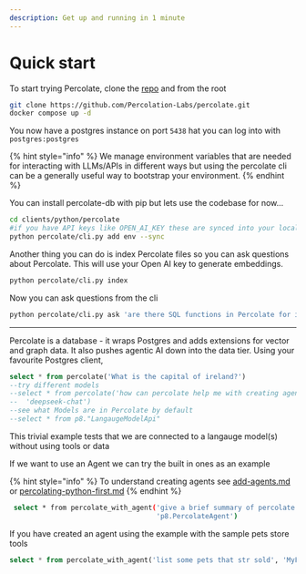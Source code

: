 ```yaml
---
description: Get up and running in 1 minute
---
```


# Quick start

To start trying Percolate, clone the [repo](https://github.com/Percolation-Labs/percolate) and from the root

```bash
git clone https://github.com/Percolation-Labs/percolate.git
docker compose up -d
```

You now have a postgres instance on port `5438` hat you can log into with `postgres:postgres`

{% hint style="info" %}
We manage environment variables that are needed for interacting with LLMs/APIs in different ways but using the percolate cli can be a generally useful way to bootstrap your environment.&#x20;
{% endhint %}

You can install percolate-db with pip but lets use the codebase for now...

```bash
cd clients/python/percolate
#if you have API keys like OPEN_AI_KEY these are synced into your local instance
python percolate/cli.py add env --sync
```

Another thing you can do is index Percolate files so you can ask questions about Percolate. This will use your Open AI key to generate embeddings.&#x20;

```bash
python percolate/cli.py index 
```

Now you can ask questions from the cli

```bash
python percolate/cli.py ask 'are there SQL functions in Percolate for interacting with models like Claude?'
```

***

Percolate is a database - it wraps Postgres and adds extensions for vector and graph data. It also pushes agentic AI down into the data tier. Using your favourite Postgres client,

```sql
select * from percolate('What is the capital of ireland?')
--try different models
--select * from percolate('how can percolate help me with creating agentic systems',
--  'deepseek-chat')
--see what Models are in Percolate by default
--select * from p8."LangaugeModelApi"
```

This trivial example tests that we are connected to a langauge model(s) without using tools or data

If we want to use an Agent we can try the built in ones as an example&#x20;

{% hint style="info" %}
To understand creating agents see [add-agents.md](../configure/add-agents.md "mention") or [percolating-python-first.md](../recipes/percolating-python-first.md "mention")
{% endhint %}

```bash
 select * from percolate_with_agent('give a brief summary of percolate', 
                                    'p8.PercolateAgent')
```

If you have created an agent using the example with the sample pets store tools

```sql
select * from percolate_with_agent('list some pets that str sold', 'MyFirstAgent',
```

&#x20;

